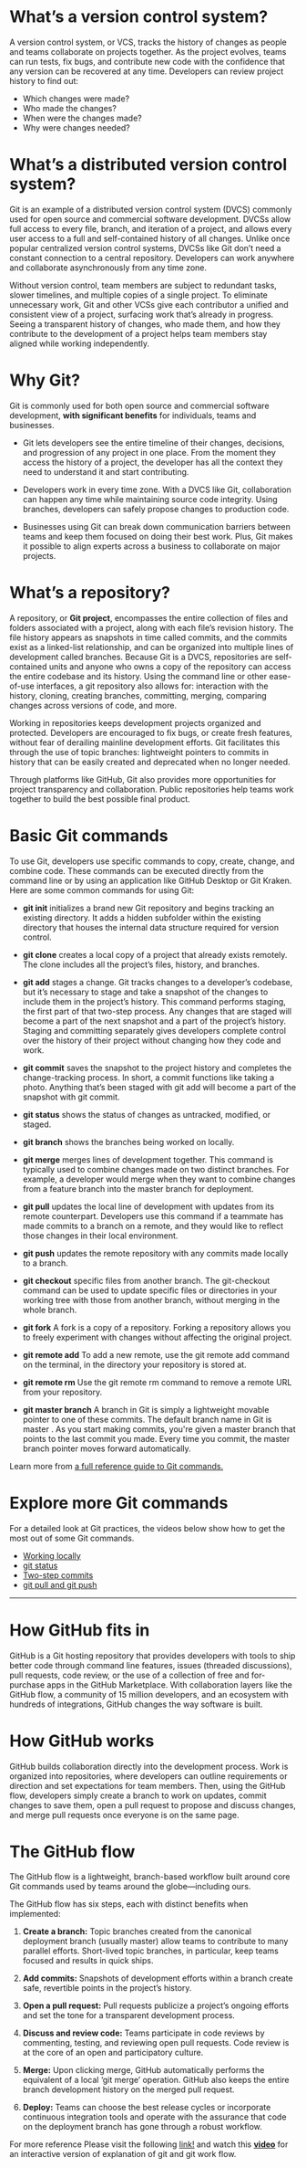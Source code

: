# What’s a version control system?

A version control system, or VCS, tracks the history of changes as people and teams collaborate on projects together. As the project evolves, teams can run tests, fix bugs, and contribute new code with the confidence that any version can be recovered at any time. Developers can review project history to find out:

  * Which changes were made?
  * Who made the changes?
  * When were the changes made?
  * Why were changes needed?

# What’s a distributed version control system?

Git is an example of a distributed version control system (DVCS) commonly used for open source and commercial software development. DVCSs allow full access to every file, branch, and iteration of a project, and allows every user access to a full and self-contained history of all changes. Unlike once popular centralized version control systems, DVCSs like Git don’t need a constant connection to a central repository. Developers can work anywhere and collaborate asynchronously from any time zone.

Without version control, team members are subject to redundant tasks, slower timelines, and multiple copies of a single project. To eliminate unnecessary work, Git and other VCSs give each contributor a unified and consistent view of a project, surfacing work that’s already in progress. Seeing a transparent history of changes, who made them, and how they contribute to the development of a project helps team members stay aligned while working independently.

# Why Git?

  Git is commonly used for both open source and commercial software development, **with significant benefits** for individuals, teams and businesses.

* Git lets developers see the entire timeline of their changes, decisions, and progression of any project in one place. From the moment they access the history of a project, the developer has all the context they need to understand it and start contributing.

* Developers work in every time zone. With a DVCS like Git, collaboration can happen any time while maintaining source code integrity. Using branches, developers can safely propose changes to production code.

* Businesses using Git can break down communication barriers between teams and keep them focused on doing their best work. Plus, Git makes it possible to align experts across a business to collaborate on major projects.


# What’s a repository?

A repository, or **Git project**, encompasses the entire collection of files and folders associated with a project, along with each file’s revision history. The file history appears as snapshots in time called commits, and the commits exist as a linked-list relationship, and can be organized into multiple lines of development called branches. Because Git is a DVCS, repositories are self-contained units and anyone who owns a copy of the repository can access the entire codebase and its history. Using the command line or other ease-of-use interfaces, a git repository also allows for: interaction with the history, cloning, creating branches, committing, merging, comparing changes across versions of code, and more.

Working in repositories keeps development projects organized and protected. Developers are encouraged to fix bugs, or create fresh features, without fear of derailing mainline development efforts. Git facilitates this through the use of topic branches: lightweight pointers to commits in history that can be easily created and deprecated when no longer needed.

Through platforms like GitHub, Git also provides more opportunities for project transparency and collaboration. Public repositories help teams work together to build the best possible final product.


# Basic Git commands


To use Git, developers use specific commands to copy, create, change, and combine code. These commands can be executed directly from the command line or by using an application like GitHub Desktop or Git Kraken. Here are some common commands for using Git:

* **git init**
 initializes a brand new Git repository and begins tracking an existing directory. It adds a hidden subfolder within the existing directory that houses the internal data structure required for version control.

* **git clone**
 creates a local copy of a project that already exists remotely. The clone includes all the project’s files, history, and branches.

* **git add**
 stages a change. Git tracks changes to a developer’s codebase, but it’s necessary to stage and take a snapshot of the changes to include them in the project’s history. This command performs staging, the first part of that two-step process. Any changes that are staged will become a part of the next snapshot and a part of the project’s history. Staging and committing separately gives developers complete control over the history of their project without changing how they code and work.

* **git commit**
 saves the snapshot to the project history and completes the change-tracking process. In short, a commit functions like taking a photo. Anything that’s been staged with git add will become a part of the snapshot with git commit.

* **git status**
 shows the status of changes as untracked, modified, or staged.

* **git branch**
 shows the branches being worked on locally.

* **git merge**
 merges lines of development together. This command is typically used to combine changes made on two distinct branches. For example, a developer would merge when they want to combine changes from a feature branch into the master branch for deployment.

* **git pull**
 updates the local line of development with updates from its remote counterpart. Developers use this command if a teammate has made commits to a branch on a remote, and they would like to reflect those changes in their local environment.

* **git push**
 updates the remote repository with any commits made locally to a branch.
 
* **git checkout**
 specific files from another branch. The git-checkout command can be used to update specific files or directories in your working tree with those from another branch, without merging in the whole branch.
 
* **git fork**
 A fork is a copy of a repository. Forking a repository allows you to freely experiment with changes without affecting the original project.

* **git remote add** 
To add a new remote, use the git remote add command on the terminal, in the directory your repository is stored at.

* **git remote rm**
Use the git remote rm command to remove a remote URL from your repository.

* **git master branch**
A branch in Git is simply a lightweight movable pointer to one of these commits. The default branch name in Git is master . As you start making commits, you're given a master branch that points to the last commit you made. Every time you commit, the master branch pointer moves forward automatically.

Learn more from [a full reference guide to Git commands.](https://git-scm.com/docs)


# Explore more Git commands

For a detailed look at Git practices, the videos below show how to get the most out of some Git commands.

* [Working locally](https://www.youtube.com/watch?v=rBbbOouhI-s&index=2&list=PLg7s6cbtAD17Gw5u8644bgKhgRLiJXdX4)
* [git status](https://www.youtube.com/watch?v=SxmveNrZb5k&list=PLg7s6cbtAD17Gw5u8644bgKhgRLiJXdX4&index=3)
* [Two-step commits](https://www.youtube.com/watch?v=Vb0Ghkkc2hk&index=4&list=PLg7s6cbtAD17Gw5u8644bgKhgRLiJXdX4)
* [git pull and git push](https://www.youtube.com/watch?v=-uQHV9GOA0w&index=5&list=PLg7s6cbtAD17Gw5u8644bgKhgRLiJXdX4)


* ** 

# How GitHub fits in

GitHub is a Git hosting repository that provides developers with tools to ship better code through command line features, issues (threaded discussions), pull requests, code review, or the use of a collection of free and for-purchase apps in the GitHub Marketplace. With collaboration layers like the GitHub flow, a community of 15 million developers, and an ecosystem with hundreds of integrations, GitHub changes the way software is built.

# How GitHub works

GitHub builds collaboration directly into the development process. Work is organized into repositories, where developers can outline requirements or direction and set expectations for team members. Then, using the GitHub flow, developers simply create a branch to work on updates, commit changes to save them, open a pull request to propose and discuss changes, and merge pull requests once everyone is on the same page.

# The GitHub flow

The GitHub flow is a lightweight, branch-based workflow built around core Git commands used by teams around the globe—including ours.

The GitHub flow has six steps, each with distinct benefits when implemented:

1. **Create a branch:** Topic branches created from the canonical deployment branch (usually master) allow teams to contribute to many parallel efforts. Short-lived topic branches, in particular, keep teams focused and results in quick ships.

2. **Add commits:** Snapshots of development efforts within a branch create safe, revertible points in the project’s history.

3. **Open a pull request:** Pull requests publicize a project’s ongoing efforts and set the tone for a transparent development process.

4. **Discuss and review code:** Teams participate in code reviews by commenting, testing, and reviewing open pull requests. Code review is at the core of an open and participatory culture.

5. **Merge:** Upon clicking merge, GitHub automatically performs the equivalent of a local ‘git merge’ operation. GitHub also keeps the entire branch development history on the merged pull request.

6. **Deploy:** Teams can choose the best release cycles or incorporate continuous integration tools and operate with the assurance that code on the deployment branch has gone through a robust workflow.

For more reference Please visit the following [link!](https://www.edureka.co/blog/git-tutorial/) and watch this **[video](https://www.youtube.com/watch?v=SWYqp7iY_Tc)** for an interactive version of explanation of git and git work flow.
